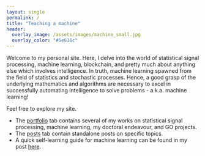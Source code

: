 ```yaml
---
layout: single
permalink: /
title: "Teaching a machine"
header:
  overlay_image: /assets/images/machine_small.jpg 
  overlay_color: "#5e616c"       
---
```


Welcome to my personal site. Here, I delve into the world of statistical signal processing, machine learning, blockchain, and pretty much about anything else which involves intelligence. In truth, machine learning spawned from the field of statistics and stochastic processes. Hence, a good grasp of the underlying mathematics and algorithms are necessary to excel in successfully automating intelligence to solve problems - a.k.a. machine learning!

Feel free to explore my site.

+ The <a href="/portfolio/">portfolio</a> tab contains several of my works on statistical signal processing, machine learning, my doctoral endeavour, and GO projects.
+ The <a href="/year-archive/">posts</a> tab contain standalone posts on specific topics.
+ A quick self-learning guide for machine learning can be found in my post <a href="/guides/online-courses-in-machine-learning/">here</a>.